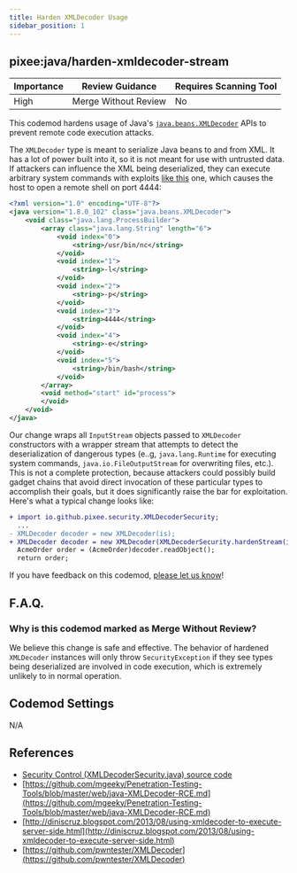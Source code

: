 ```yaml
---
title: Harden XMLDecoder Usage
sidebar_position: 1
---
```



## pixee:java/harden-xmldecoder-stream
| Importance | Review Guidance      | Requires Scanning Tool |
|------------|----------------------|------------------------|
 | High       | Merge Without Review | No                     |

This codemod hardens usage of Java's [`java.beans.XMLDecoder`](https://docs.oracle.com/en/java/javase/17/docs/api/java.desktop/java/beans/XMLDecoder.html) APIs to prevent remote code execution attacks.

The `XMLDecoder` type is meant to serialize Java beans to and from XML. It has a lot of power built into it, so it is not meant for use with untrusted data. If attackers can influence the XML being deserialized, they can execute arbitrary system commands with exploits [like this](https://github.com/mgeeky/Penetration-Testing-Tools/blob/master/web/java-XMLDecoder-RCE.md) one, which causes the host to open a remote shell on port 4444:

```xml
<?xml version="1.0" encoding="UTF-8"?>
<java version="1.8.0_102" class="java.beans.XMLDecoder">
    <void class="java.lang.ProcessBuilder">
        <array class="java.lang.String" length="6">
            <void index="0">
                <string>/usr/bin/nc</string>
            </void>
            <void index="1">
                <string>-l</string>
            </void>
            <void index="2">
                <string>-p</string>
            </void>
            <void index="3">
                <string>4444</string>
            </void>
            <void index="4">
                <string>-e</string>
            </void>
            <void index="5">
                <string>/bin/bash</string>
            </void>
        </array>
        <void method="start" id="process">
        </void>
    </void>
</java>
```

Our change wraps all `InputStream` objects passed to `XMLDecoder` constructors with a wrapper stream that attempts to detect the deserialization of dangerous types (e..g, `java.lang.Runtime` for executing system commands, `java.io.FileOutputStream` for overwriting files, etc.). This is not a complete protection, because attackers could possibly build gadget chains that avoid direct invocation of these particular types to accomplish their goals, but it does significantly raise the bar for exploitation. Here's what a typical change looks like:

```diff
+ import io.github.pixee.security.XMLDecoderSecurity;
  ...
- XMLDecoder decoder = new XMLDecoder(is);
+ XMLDecoder decoder = new XMLDecoder(XMLDecoderSecurity.hardenStream(is), null, null);
  AcmeOrder order = (AcmeOrder)decoder.readObject();
  return order;
```

If you have feedback on this codemod, [please let us know](mailto:feedback@pixee.ai)!

## F.A.Q. 

### Why is this codemod marked as Merge Without Review?

We believe this change is safe and effective. The behavior of hardened `XMLDecoder` instances will only throw `SecurityException` if they see types being deserialized are involved in code execution, which is extremely unlikely to in normal operation.

## Codemod Settings

N/A

## References
* [Security Control (XMLDecoderSecurity.java) source code](https://github.com/pixee/java-security-toolkit/blob/main/src/main/java/io/github/pixee/security/XMLDecoderSecurity.java)
* [https://github.com/mgeeky/Penetration-Testing-Tools/blob/master/web/java-XMLDecoder-RCE.md](https://github.com/mgeeky/Penetration-Testing-Tools/blob/master/web/java-XMLDecoder-RCE.md)
* [http://diniscruz.blogspot.com/2013/08/using-xmldecoder-to-execute-server-side.html](http://diniscruz.blogspot.com/2013/08/using-xmldecoder-to-execute-server-side.html)
* [https://github.com/pwntester/XMLDecoder](https://github.com/pwntester/XMLDecoder)
